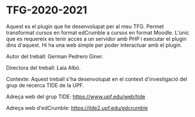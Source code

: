 # TFG-2020-2021

Aquest es el plugin que he desenvolupat per al meu TFG. Permet transformat cursos en format edCrumble a cursos en format Moodle. L'únic que es requereix es tenir acces a un servidor amb PHP i executar el plugin dins d'aquest. Hi ha una web simple per poder interactuar amb el plugin.

Autor del treball: German Pedrero Giner.

Directora del treball: Laia Albó.

Contexte: Aquest treball s'ha desenvolupat en el context d'investigació del grup de recerca TIDE de la UPF.

Adreça web del grup TIDE: https://www.upf.edu/web/tide

Adreça web d'edCrumble: https://ilde2.upf.edu/edcrumble
